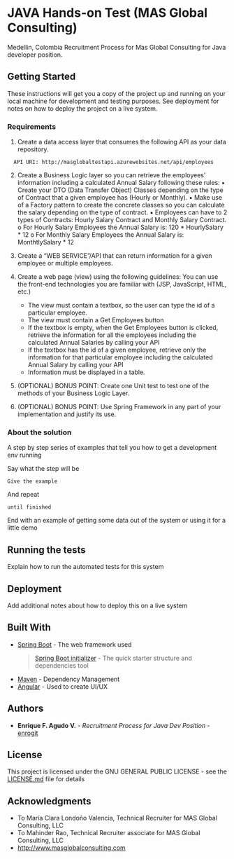 # JAVA Hands-on Test (MAS Global Consulting)

Medellin, Colombia Recruitment Process for Mas Global Consulting for Java developer position.

## Getting Started

These instructions will get you a copy of the project up and running on your local machine for development and testing purposes. See deployment for notes on how to deploy the project on a live system.

### Requirements

1. Create a data access layer that consumes the following API as your data repository.

```
  API URI: http://masglobaltestapi.azurewebsites.net/api/employees
```

2. Create a Business Logic layer so you can retrieve the employees’ information including a calculated Annual Salary following these rules:
  ▪ Create your DTO (Data Transfer Object) Classes depending on the type of Contract that a given employee has (Hourly or Monthly).
  ▪ Make use of a Factory pattern to create the concrete classes so you can calculate the salary depending on the type of contract.
  ▪ Employees can have to 2 types of Contracts: Hourly Salary Contract and Monthly Salary Contract.
    o For Hourly Salary Employees the Annual Salary is: 120 * HourlySalary * 12
    o For Monthly Salary Employees the Annual Salary is: MonthtlySalary * 12

3. Create a “WEB SERVICE”/API that can return information for a given employee or multiple employees.

4. Create a web page (view) using the following guidelines:
  You can use the front-end technologies you are familiar with (JSP, JavaScript, HTML, etc.)
    - The view must contain a textbox, so the user can type the id of a particular employee.
    - The view must contain a Get Employees button
    - If the textbox is empty, when the Get Employees button is clicked, retrieve the information for all the employees including the calculated Annual Salaries by calling your API
    - If the textbox has the id of a given employee, retrieve only the information for that particular employee including the calculated Annual Salary by calling your API
    - Information must be displayed in a table.

5. (OPTIONAL) BONUS POINT: Create one Unit test to test one of the methods of your Business Logic Layer.

6. (OPTIONAL) BONUS POINT: Use Spring Framework in any part of your implementation and justify its use.

### About the solution

A step by step series of examples that tell you how to get a development env running

Say what the step will be

```
Give the example
```

And repeat

```
until finished
```

End with an example of getting some data out of the system or using it for a little demo

## Running the tests

Explain how to run the automated tests for this system

## Deployment

Add additional notes about how to deploy this on a live system

## Built With

* [Spring Boot](https://spring.io/projects/spring-boot) - The web framework used
  > [Spring Boot initializer](https://start.spring.io/) - The quick starter structure and dependencies tool
* [Maven](https://maven.apache.org/) - Dependency Management
* [Angular](https://angular.io/) - Used to create UI/UX

## Authors

* **Enrique F. Agudo V.** - *Recruitment Process for Java Dev Position* - [enrogit](https://github.com/enrogit)

## License

This project is licensed under the GNU GENERAL PUBLIC LICENSE - see the [LICENSE.md](LICENSE.md) file for details

## Acknowledgments

* To María Clara Londoño Valencia, Technical Recruiter for MAS Global Consulting, LLC
* To Mahinder Rao, Technical Recruiter associate for MAS Global Consulting, LLC
* http://www.masglobalconsulting.com

